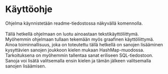# Käyttöohje
Ohjelma käynnistetään readme-tiedostossa näkyvällä komennolla. <br/> <br/>
Tällä hetkellä ohjelmaan on luotu ainoastaan tekstikäyttöliittymä. Myöhemmin ohjelmaan tullaan tekemään myös graafinen käyttöliittymä. <br/>
Ainoa toiminnallisuus, joka on toteutettu tällä hetkellä on sanojen lisääminen kysyttävien sanojen joukkoon kielen mukaan HashMap-muodossa. Tarkoituksena on myöhemmin tallentaa sanat eriliseen SQL-tiedostoon. <br/>
Sanoja voi lisätä valitsemalla ensin kielen ja tämän jälkeen valitsemalla sanojen lisäämisen.